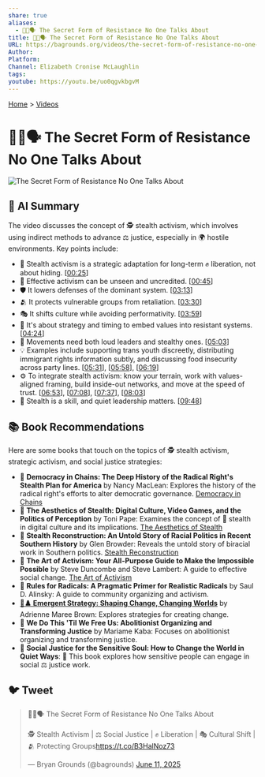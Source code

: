 ```yaml
---
share: true
aliases:
  - 🤫🌱🗣️ The Secret Form of Resistance No One Talks About
title: 🤫🌱🗣️ The Secret Form of Resistance No One Talks About
URL: https://bagrounds.org/videos/the-secret-form-of-resistance-no-one-talks-about
Author: 
Platform: 
Channel: Elizabeth Cronise McLaughlin
tags: 
youtube: https://youtu.be/uo0qgvkbgvM
---
```

[Home](../index.md) > [Videos](./index.md)  
# 🤫🌱🗣️ The Secret Form of Resistance No One Talks About  
![The Secret Form of Resistance No One Talks About](https://youtu.be/uo0qgvkbgvM)  
  
## 🤖 AI Summary  
 The video discusses the concept of 🕵️ stealth activism, which involves using indirect methods to advance ⚖️ justice, especially in 🌍 hostile environments. Key points include:  
  
* 🤫 Stealth activism is a strategic adaptation for long-term ✊ liberation, not about hiding. \[[00:25](http://www.youtube.com/watch?v=uo0qgvkbgvM&t=25)\]  
* 🎯 Effective activism can be unseen and uncredited. \[[00:45](http://www.youtube.com/watch?v=uo0qgvkbgvM&t=45)\]  
* 🛡️ It lowers defenses of the dominant system. \[[03:13](http://www.youtube.com/watch?v=uo0qgvkbgvM&t=193)\]  
* 🫂 It protects vulnerable groups from retaliation. \[[03:30](http://www.youtube.com/watch?v=uo0qgvkbgvM&t=210)\]  
* 🎭 It shifts culture while avoiding performativity. \[[03:59](http://www.youtube.com/watch?v=uo0qgvkbgvM&t=239)\]  
* 🧭 It's about strategy and timing to embed values into resistant systems. \[[04:24](http://www.youtube.com/watch?v=uo0qgvkbgvM&t=264)\]  
* 🤝 Movements need both loud leaders and stealthy ones. \[[05:03](http://www.youtube.com/watch?v=uo0qgvkbgvM&t=303)\]  
* 💡 Examples include supporting trans youth discreetly, distributing immigrant rights information subtly, and discussing food insecurity across party lines. \[[05:31](http://www.youtube.com/watch?v=uo0qgvkbgvM&t=331)\], \[[05:58](http://www.youtube.com/watch?v=uo0qgvkbgvM&t=358)\], \[[06:19](http://www.youtube.com/watch?v=uo0qgvkbgvM&t=379)\]  
* ⚙️ To integrate stealth activism: know your terrain, work with values-aligned framing, build inside-out networks, and move at the speed of trust. \[[06:53](http://www.youtube.com/watch?v=uo0qgvkbgvM&t=413)\], \[[07:08](http://www.youtube.com/watch?v=uo0qgvkbgvM&t=428)\], \[[07:37](http://www.youtube.com/watch?v=uo0qgvkbgvM&t=457)\], \[[08:03](http://www.youtube.com/watch?v=uo0qgvkbgvM&t=483)\]  
* 💪 Stealth is a skill, and quiet leadership matters. \[[09:48](http://www.youtube.com/watch?v=uo0qgvkbgvM&t=588)\]  
  
## 📚 Book Recommendations  
  
Here are some books that touch on the topics of 🕵️ stealth activism, strategic activism, and social justice strategies:  
  
* 📖 **Democracy in Chains: The Deep History of the Radical Right's Stealth Plan for America** by Nancy MacLean: Explores the history of the radical right's efforts to alter democratic governance. [Democracy in Chains](https://www.nationalbook.org/books/democracy-in-chains-the-deep-history-of-the-radical-rights-stealth-plan-for-america/)  
* 📖 **The Aesthetics of Stealth: Digital Culture, Video Games, and the Politics of Perception** by Toni Pape: Examines the concept of 👾 stealth in digital culture and its implications. [The Aesthetics of Stealth](https://direct.mit.edu/books/oa-monograph-pdf/2474402/book_9780262380768.pdf)  
* 📖 **Stealth Reconstruction: An Untold Story of Racial Politics in Recent Southern History** by Glen Browder: Reveals the untold story of biracial work in Southern politics. [Stealth Reconstruction](https://books.google.com/books/about/Stealth_Reconstruction.html?id=ELAsAQAAIAAJ)  
* 📖 **The Art of Activism: Your All-Purpose Guide to Make the Impossible Possible** by Steve Duncombe and Steve Lambert: A guide to effective social change. [The Art of Activism](https://orbooks.com/catalog/the-art-of-activism/)  
* 📖 **Rules for Radicals: A Pragmatic Primer for Realistic Radicals** by Saul D. Alinsky: A guide to community organizing and activism.  
* **[🦋♟️ Emergent Strategy: Shaping Change, Changing Worlds](../books/emergent-strategy.md)** by Adrienne Maree Brown: Explores strategies for creating change.  
* 📖 **We Do This 'Til We Free Us: Abolitionist Organizing and Transforming Justice** by Mariame Kaba: Focuses on abolitionist organizing and transforming justice.  
* 📖 **Social Justice for the Sensitive Soul: How to Change the World in Quiet Ways**: 💖 This book explores how sensitive people can engage in social ⚖️ justice work.  
  
## 🐦 Tweet  
<blockquote class="twitter-tweet" data-theme="dark"><p lang="en" dir="ltr">🤫🌱🗣️ The Secret Form of Resistance No One Talks About<br><br>🕵️ Stealth Activism | ⚖️ Social Justice | ✊ Liberation | 🎭 Cultural Shift | 🫂 Protecting Groups<a href="https://t.co/B3HalNoz73">https://t.co/B3HalNoz73</a></p>&mdash; Bryan Grounds (@bagrounds) <a href="https://twitter.com/bagrounds/status/1932795144421749138?ref_src=twsrc%5Etfw">June 11, 2025</a></blockquote> <script async src="https://platform.twitter.com/widgets.js" charset="utf-8"></script>